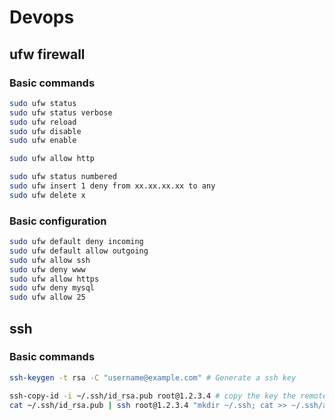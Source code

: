 # Devops

## ufw firewall
### Basic commands
```bash
sudo ufw status
sudo ufw status verbose
sudo ufw reload
sudo ufw disable
sudo ufw enable
```

```bash
sudo ufw allow http
```

```bash
sudo ufw status numbered
sudo ufw insert 1 deny from xx.xx.xx.xx to any
sudo ufw delete x
```

### Basic configuration
```bash
sudo ufw default deny incoming
sudo ufw default allow outgoing
sudo ufw allow ssh
sudo ufw deny www
sudo ufw allow https
sudo ufw deny mysql
sudo ufw allow 25
```

## ssh
### Basic commands
```bash
ssh-keygen -t rsa -C "username@example.com" # Generate a ssh key
```
```bash
ssh-copy-id -i ~/.ssh/id_rsa.pub root@1.2.3.4 # copy the key the remote servers
cat ~/.ssh/id_rsa.pub | ssh root@1.2.3.4 "mkdir ~/.ssh; cat >> ~/.ssh/authorized_keys" # OS X alternative
```
